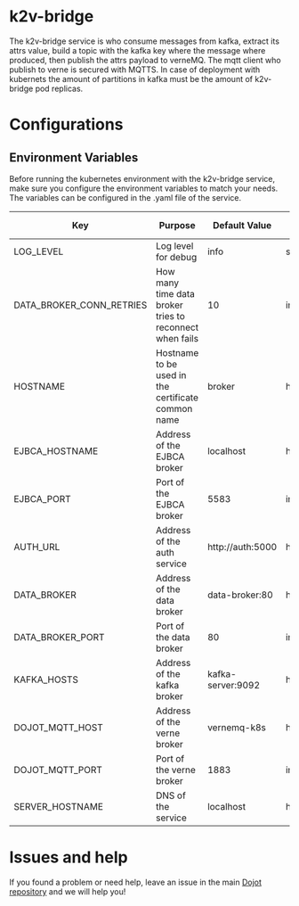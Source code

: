 # **k2v-bridge**

The k2v-bridge service is who consume messages from kafka, extract its attrs value, build a topic with the kafka key where the message where produced, then publish the attrs payload to verneMQ. The mqtt client who publish to verne is secured with MQTTS.
In case of deployment with kubernets the amount of partitions in kafka must be the amount of k2v-bridge pod replicas.

# **Configurations**

## **Environment Variables**

Before running the kubernetes environment with the k2v-bridge service, make sure you configure the environment variables to match your needs. The variables can be configured in the .yaml file of the service.

Key                      | Purpose                                                             | Default Value   | Valid Values   |
------------------------ | ------------------------------------------------------------------- | --------------- | -------------- |
LOG_LEVEL                | Log level for debug                                                 | info            | string         |
DATA_BROKER_CONN_RETRIES | How many time data broker tries to reconnect when fails             | 10              | integer        |
HOSTNAME                 | Hostname to be used in the certificate common name                  | broker          | hostname/IP    |
EJBCA_HOSTNAME    | Address of the EJBCA broker                                         | localhost       | hostname/IP    |
EJBCA_PORT      | Port of the EJBCA broker                                            | 5583            | integer        |
AUTH_URL                 | Address of the auth service                                         | http://auth:5000| hostname/IP    |
DATA_BROKER              | Address of the data broker                                          | data-broker:80  | hostname/IP    |
DATA_BROKER_PORT         | Port of the data broker                                             | 80              | integer        |
KAFKA_HOSTS              | Address of the kafka broker                                         |kafka-server:9092| hostname/IP    |
DOJOT_MQTT_HOST          | Address of the verne broker                                         |vernemq-k8s      | hostname/IP    |
DOJOT_MQTT_PORT          | Port of the verne broker                                            |1883             | integer        |
SERVER_HOSTNAME                 | DNS of the service                                                  |localhost        | hostname       |

# **Issues and help**

If you found a problem or need help, leave an issue in the main [Dojot repository](https://github.com/dojot/dojot) and we will help you!
